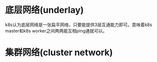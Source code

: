 # 底层网络(underlay)

k8s认为底层网络是一张扁平网络，只要能提供3层互通能力即可。意味着k8s master和k8s worker之间两两能互相ping通就可以。

# 集群网络(cluster network)


